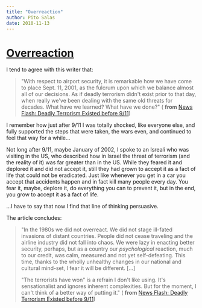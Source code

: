 ```yaml
---
title: "Overreaction"
author: Pito Salas
date: 2010-11-13
---
```

# [Overreaction](None)




I tend to agree with this writer that:

> "With respect to airport security, it is remarkable how we have come to
> place Sept. 11, 2001, as the fulcrum upon which we balance almost all of our
> decisions. As if deadly terrorism didn't exist prior to that day, when
> really we've been dealing with the same old threats for decades. What have
> we learned? What have we done?" ( **from** [News Flash: Deadly Terrorism
> Existed before
> 9/11](<http://www.salon.com/technology/ask_the_pilot/2010/11/10/airport_security/index.html>))

I remember how just after 9/11 I was totally shocked, like everyone else, and
fully supported the steps that were taken, the wars even, and continued to
feel that way for a while…

Not long after 9/11, maybe January of 2002, I spoke to an Isreali who was
visiting in the US, who described how in Israel the threat of terrorism (and
the reality of it) was far greater than in the US. While they feared it and
deplored it and did not accept it, still they had grown to accept it as a fact
of life that could not be eradicated. Just like whenever you get in a car you
accept that accidents happen and in fact kill many people every day. You fear
it, maybe, deplore it, do everything you can to prevent it, but in the end,
you grow to accept it as a fact of life.

…I have to say that now I find that line of thinking persuasive.

The article concludes:

> "In the 1980s we did not overreact. We did not stage ill-fated invasions of
> distant countries. People did not cease traveling and the airline industry
> did not fall into chaos. We were lazy in enacting better security, perhaps,
> but as a country our _psychological_ reaction, much to our credit, was calm,
> measured and not yet self-defeating. This time, thanks to the wholly
> unhealthy changes in our national and cultural mind-set, I fear it will be
> different. […]
>
> "The terrorists have won" is a refrain I don't like using. It's
> sensationalist and ignores inherent complexities. But for the moment, I
> can't think of a better way of putting it." ( **from** [News Flash: Deadly
> Terrorism Existed before
> 9/11](<http://www.salon.com/technology/ask_the_pilot/2010/11/10/airport_security/index.html>))


